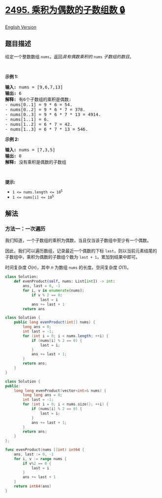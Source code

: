# [2495. 乘积为偶数的子数组数 🔒](https://leetcode.cn/problems/number-of-subarrays-having-even-product)

[English Version](/solution/2400-2499/2495.Number%20of%20Subarrays%20Having%20Even%20Product/README_EN.md)

<!-- tags:数组,数学,动态规划 -->

<!-- difficulty:中等 -->

## 题目描述

<!-- 这里写题目描述 -->

<p>给定一个整数数组 <code>nums</code>，返回<em>具有偶数乘积的 </em><code>nums</code><em> <span data-keyword="subarray">子数组</span>的数目</em>。</p>

<p>&nbsp;</p>

<p><strong>示例 1:</strong></p>

<pre>
<strong>输入:</strong> nums = [9,6,7,13]
<strong>输出:</strong> 6
<strong>解释:</strong> 有6个子数组的乘积是偶数:
- nums[0..1] = 9 * 6 = 54.
- nums[0..2] = 9 * 6 * 7 = 378.
- nums[0..3] = 9 * 6 * 7 * 13 = 4914.
- nums[1..1] = 6.
- nums[1..2] = 6 * 7 = 42.
- nums[1..3] = 6 * 7 * 13 = 546.
</pre>

<p><strong>示例 2:</strong></p>

<pre>
<strong>输入:</strong> nums = [7,3,5]
<strong>输出:</strong> 0
<strong>解释:</strong> 没有乘积是偶数的子数组
</pre>

<p>&nbsp;</p>

<p><strong>提示:</strong></p>

<ul>
	<li><code>1 &lt;= nums.length &lt;= 10<sup>5</sup></code></li>
	<li><code>1 &lt;= nums[i] &lt;= 10<sup>5</sup></code></li>
</ul>

## 解法

### 方法一：一次遍历

我们知道，一个子数组的乘积为偶数，当且仅当该子数组中至少有一个偶数。

因此，我们可以遍历数组，记录最近一个偶数的下标 `last`，则以当前元素结尾的子数组中，乘积为偶数的子数组个数为 `last + 1`，累加到结果中即可。

时间复杂度 $O(n)$，其中 $n$ 为数组 `nums` 的长度。空间复杂度 $O(1)$。

<!-- tabs:start -->

```python
class Solution:
    def evenProduct(self, nums: List[int]) -> int:
        ans, last = 0, -1
        for i, v in enumerate(nums):
            if v % 2 == 0:
                last = i
            ans += last + 1
        return ans
```

```java
class Solution {
    public long evenProduct(int[] nums) {
        long ans = 0;
        int last = -1;
        for (int i = 0; i < nums.length; ++i) {
            if (nums[i] % 2 == 0) {
                last = i;
            }
            ans += last + 1;
        }
        return ans;
    }
}
```

```cpp
class Solution {
public:
    long long evenProduct(vector<int>& nums) {
        long long ans = 0;
        int last = -1;
        for (int i = 0; i < nums.size(); ++i) {
            if (nums[i] % 2 == 0) {
                last = i;
            }
            ans += last + 1;
        }
        return ans;
    }
};
```

```go
func evenProduct(nums []int) int64 {
	ans, last := 0, -1
	for i, v := range nums {
		if v%2 == 0 {
			last = i
		}
		ans += last + 1
	}
	return int64(ans)
}
```

<!-- tabs:end -->

<!-- end -->
